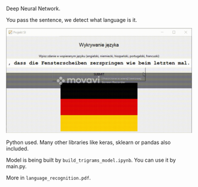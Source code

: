 Deep Neural Network.


You pass the sentence, we detect what language is it. 

![](howitwork.gif)

Python used. Many other libraries like keras, sklearn or pandas also included.

Model is being built by `build_trigrams_model.ipynb`.
You can use it by main.py.

More in `language_recognition.pdf`.